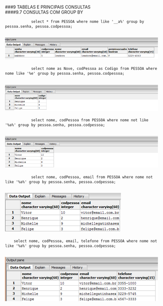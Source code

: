 ###9	TABELAS E PRINCIPAIS CONSULTAS<br>
####9.7	CONSULTAS COM GROUP BY<br>

				select * from PESSOA where nome like '__a%' group by pessoa.senha, pessoa.codpessoa;
        
![Alt text](https://github.com/calosguilherme/trab01/blob/master/9.7/p.png "Resultado")<br>
---------------------------------------------------------------------------------------------

				select nome as Nove, codPessoa as Codigo from PESSOA where nome like '%e' group by pessoa.senha, pessoa.codpessoa;

![Alt text](https://github.com/calosguilherme/trab01/blob/master/9.7/r.png "Resultado")<br>
---------------------------------------------------------------------------------------------

				select nome, codPessoa from PESSOA where nome not like '%a%' group by pessoa.senha, pessoa.codpessoa;

![Alt text](https://github.com/calosguilherme/trab01/blob/master/9.7/q.png "Resultado")<br>
---------------------------------------------------------------------------------------------
				select nome, codPessoa, email from PESSOA where nome not like '%a%' group by pessoa.senha, pessoa.codpessoa;
        
![Alt text](https://github.com/calosguilherme/trab01/blob/master/9.7/email.png "Resultado")<br>
---------------------------------------------------------------------------------------------

		select nome, codPessoa, email, telefone from PESSOA where nome not like '%a%' group by pessoa.senha, pessoa.codpessoa;
        
![Alt text](https://github.com/calosguilherme/trab01/blob/master/9.7/telefone.png "Resultado")<br>
---------------------------------------------------------------------------------------------
